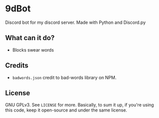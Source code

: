 # 9dBot

Discord bot for my discord server. Made with Python and Discord.py

## What can it do?

-   Blocks swear words

## Credits

-   `badwords.json` credit to bad-words library on NPM.

## License

GNU GPLv3. See `LICENSE` for more. Basically, to sum it up, if you're using this code, keep it open-source and under the same license.
